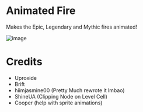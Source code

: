 # Animated Fire

Makes the Epic, Legendary and Mythic fires animated!

![image](uproxide.animated_fire/example.png&scale:0.5)

# Credits
- Uproxide
- Brift
- hiimjasmine00 (Pretty Much rewrote it lmbao)
- ShineUA (Clipping Node on Level Cell)
- Cooper (help with sprite animations)

